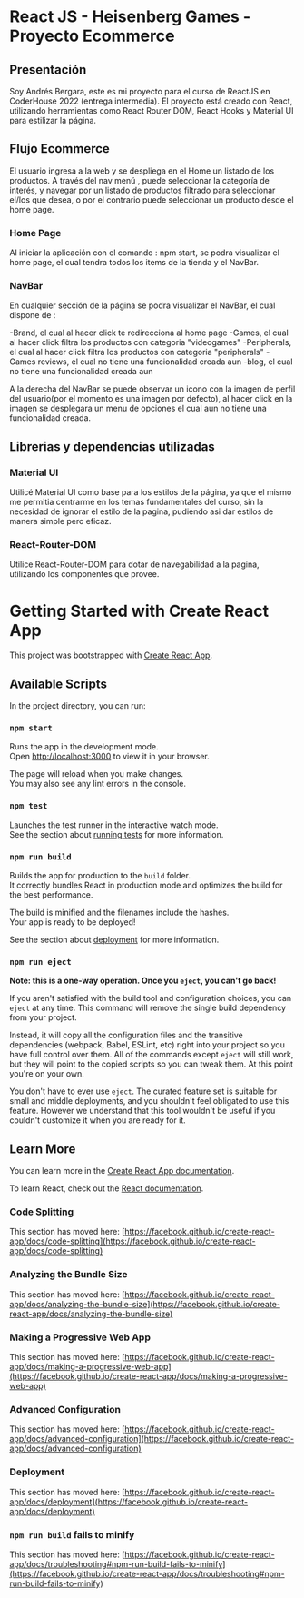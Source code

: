 # React JS - Heisenberg Games - Proyecto Ecommerce

## Presentación
Soy Andrés Bergara, este es mi proyecto para el curso de ReactJS en CoderHouse 2022 (entrega intermedia).
El proyecto está creado con React, utilizando herramientas como React Router DOM, React Hooks y Material UI para estilizar la página.


## Flujo Ecommerce
El usuario ingresa a la web y se despliega en el Home un listado de los productos.
A través del nav menú , puede seleccionar la categoría de interés, y navegar por un listado de productos filtrado para seleccionar el/los que desea,
o por el contrario puede seleccionar un producto desde el home page.


### Home Page
Al iniciar la aplicación con el comando : npm start, se podra visualizar el home page, el cual tendra todos los
items de la tienda y el NavBar.

### NavBar
En cualquier sección de la página se podra visualizar el NavBar, el cual dispone de : 

-Brand, el cual al hacer click te redirecciona al home page
-Games, el cual al hacer click filtra los productos con categoria "videogames"
-Peripherals, el cual al hacer click filtra los productos con categoria "peripherals"
-Games reviews, el cual no tiene una funcionalidad creada aun
-blog, el cual no tiene una funcionalidad creada aun

A la derecha del NavBar se puede observar un icono con la imagen de perfil del usuario(por el momento es una imagen por defecto),
al hacer click en la imagen se desplegara un menu de opciones el cual aun no tiene una funcionalidad creada.


## Librerias y dependencias utilizadas

### Material UI

Utilicé Material UI como base para los estilos de la página, ya que el mismo me permitia centrarme
en los temas fundamentales del curso, sin la necesidad de ignorar el estilo de la pagina, pudiendo asi
dar estilos de manera simple pero eficaz.

### React-Router-DOM
Utilice React-Router-DOM para dotar de navegabilidad a la pagina, utilizando los componentes que provee.




# Getting Started with Create React App

This project was bootstrapped with [Create React App](https://github.com/facebook/create-react-app).

## Available Scripts

In the project directory, you can run:

### `npm start`

Runs the app in the development mode.\
Open [http://localhost:3000](http://localhost:3000) to view it in your browser.

The page will reload when you make changes.\
You may also see any lint errors in the console.

### `npm test`

Launches the test runner in the interactive watch mode.\
See the section about [running tests](https://facebook.github.io/create-react-app/docs/running-tests) for more information.

### `npm run build`

Builds the app for production to the `build` folder.\
It correctly bundles React in production mode and optimizes the build for the best performance.

The build is minified and the filenames include the hashes.\
Your app is ready to be deployed!

See the section about [deployment](https://facebook.github.io/create-react-app/docs/deployment) for more information.

### `npm run eject`

**Note: this is a one-way operation. Once you `eject`, you can't go back!**

If you aren't satisfied with the build tool and configuration choices, you can `eject` at any time. This command will remove the single build dependency from your project.

Instead, it will copy all the configuration files and the transitive dependencies (webpack, Babel, ESLint, etc) right into your project so you have full control over them. All of the commands except `eject` will still work, but they will point to the copied scripts so you can tweak them. At this point you're on your own.

You don't have to ever use `eject`. The curated feature set is suitable for small and middle deployments, and you shouldn't feel obligated to use this feature. However we understand that this tool wouldn't be useful if you couldn't customize it when you are ready for it.

## Learn More

You can learn more in the [Create React App documentation](https://facebook.github.io/create-react-app/docs/getting-started).

To learn React, check out the [React documentation](https://reactjs.org/).

### Code Splitting

This section has moved here: [https://facebook.github.io/create-react-app/docs/code-splitting](https://facebook.github.io/create-react-app/docs/code-splitting)

### Analyzing the Bundle Size

This section has moved here: [https://facebook.github.io/create-react-app/docs/analyzing-the-bundle-size](https://facebook.github.io/create-react-app/docs/analyzing-the-bundle-size)

### Making a Progressive Web App

This section has moved here: [https://facebook.github.io/create-react-app/docs/making-a-progressive-web-app](https://facebook.github.io/create-react-app/docs/making-a-progressive-web-app)

### Advanced Configuration

This section has moved here: [https://facebook.github.io/create-react-app/docs/advanced-configuration](https://facebook.github.io/create-react-app/docs/advanced-configuration)

### Deployment

This section has moved here: [https://facebook.github.io/create-react-app/docs/deployment](https://facebook.github.io/create-react-app/docs/deployment)

### `npm run build` fails to minify

This section has moved here: [https://facebook.github.io/create-react-app/docs/troubleshooting#npm-run-build-fails-to-minify](https://facebook.github.io/create-react-app/docs/troubleshooting#npm-run-build-fails-to-minify)
